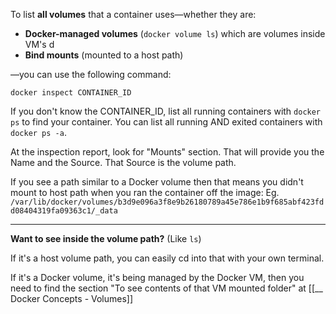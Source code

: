 
To list **all volumes** that a container uses—whether they are:
- **Docker-managed volumes** (`docker volume ls`) which are volumes inside VM's d
- **Bind mounts** (mounted to a host path)

—you can use the following command:
```
docker inspect CONTAINER_ID
```

If you don't know the CONTAINER_ID, list all running containers with `docker ps` to find your container. You can list all running AND exited containers with `docker ps -a`.

At the inspection report, look for "Mounts" section. That will provide you the Name and the Source. That Source is the volume path.

If you see a path similar to a Docker volume then that means you didn't mount to host path when you ran the container off the image:
Eg. `/var/lib/docker/volumes/b3d9e096a3f8e9b26180789a45e786e1b9f685abf423fdd08404319fa09363c1/_data`

---

**Want to see inside the volume path?** (Like `ls`)

If it's a host volume path, you can easily cd into that with your own terminal.

If it's a Docker volume, it's being managed by the Docker VM, then you need to find the section "To see contents of that VM mounted folder" at [[__ Docker Concepts - Volumes]]